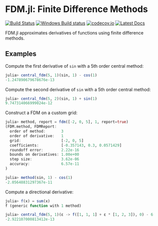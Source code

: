 # FDM.jl: Finite Difference Methods

[![Build Status](https://travis-ci.org/invenia/FDM.jl.svg?branch=master)](https://travis-ci.org/invenia/FDM.jl)
[![Windows Build status](https://ci.appveyor.com/api/projects/status/g0gun5dxbkt631am/branch/master?svg=true)](https://ci.appveyor.com/project/invenia/difflinearalgebra-jl/branch/master)
[![codecov.io](http://codecov.io/github/invenia/FDM.jl/coverage.svg?branch=master)](http://codecov.io/github/invenia/FDM.jl?branch=master)
[![Latest Docs](https://img.shields.io/badge/docs-latest-blue.svg)](https://invenia.github.io/FDM.jl/latest/)

FDM.jl approximates derivatives of functions using finite difference methods.

## Examples

Compute the first derivative of `sin` with a 5th order central method:

```julia
julia> central_fdm(5, 1)(sin, 1) - cos(1)
-1.247890679678676e-13
```
Compute the second derivative of `sin` with a 5th order central method:

```julia
julia> central_fdm(5, 2)(sin, 1) + sin(1)
9.747314066999024e-12
```

Construct a FDM on a custom grid:

```julia
julia> method, report = fdm([-2, 0, 5], 1, report=true)
(FDM.method, FDMReport:
  order of method:       3
  order of derivative:   1
  grid:                  [-2, 0, 5]
  coefficients:          [-0.357143, 0.3, 0.0571429]
  roundoff error:        2.22e-16
  bounds on derivatives: 1.00e+00
  step size:             3.62e-06
  accuracy:              6.57e-11
)

julia> method(sin, 1) - cos(1)
-2.05648831297367e-11
```

Compute a directional derivative:

```julia
julia> f(x) = sum(x)
f (generic function with 1 method)

julia> central_fdm(5, 1)(ε -> f([1, 1, 1] + ε * [1, 2, 3]), 0) - 6
-2.922107000813412e-13
```
